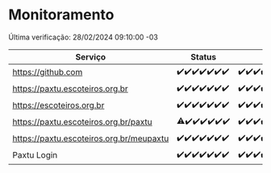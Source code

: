 # Monitoramento

Última verificação: 28/02/2024 09:10:00 -03

|Serviço|Status|Últimas 24h|
|---|---|---|
|https://github.com|<span title="2024-02-21: OK=24">✔️</span><span title="2024-02-22: OK=24">✔️</span><span title="2024-02-23: OK=24">✔️</span><span title="2024-02-24: OK=24">✔️</span><span title="2024-02-25: OK=24">✔️</span><span title="2024-02-26: OK=24">✔️</span><span title="2024-02-27: OK=12">✔️</span>|<span title="27/02/2024 09:10:00 -03 : 200">✔️</span><span title="27/02/2024 10:05:00 -03 : 200">✔️</span><span title="27/02/2024 11:05:00 -03 : 200">✔️</span><span title="27/02/2024 12:06:00 -03 : 200">✔️</span><span title="27/02/2024 13:07:00 -03 : 200">✔️</span><span title="27/02/2024 14:04:00 -03 : 200">✔️</span><span title="27/02/2024 15:08:00 -03 : 200">✔️</span><span title="27/02/2024 16:03:00 -03 : 200">✔️</span><span title="27/02/2024 17:06:00 -03 : 200">✔️</span><span title="27/02/2024 18:04:00 -03 : 200">✔️</span><span title="27/02/2024 19:06:00 -03 : 200">✔️</span><span title="27/02/2024 20:04:00 -03 : 200">✔️</span><span title="27/02/2024 21:28:00 -03 : 200">✔️</span><span title="27/02/2024 22:39:00 -03 : 200">✔️</span><span title="27/02/2024 23:13:00 -03 : 200">✔️</span><span title="28/02/2024 00:07:00 -03 : 200">✔️</span><span title="28/02/2024 01:08:00 -03 : 200">✔️</span><span title="28/02/2024 02:06:00 -03 : 200">✔️</span><span title="28/02/2024 03:08:00 -03 : 200">✔️</span><span title="28/02/2024 04:06:00 -03 : 200">✔️</span><span title="28/02/2024 05:08:00 -03 : 200">✔️</span><span title="28/02/2024 06:06:00 -03 : 200">✔️</span><span title="28/02/2024 07:06:00 -03 : 200">✔️</span><span title="28/02/2024 08:03:00 -03 : 200">✔️</span><span title="28/02/2024 09:10:00 -03 : 200">✔️</span>|
|https://paxtu.escoteiros.org.br|<span title="2024-02-21: OK=24">✔️</span><span title="2024-02-22: OK=24">✔️</span><span title="2024-02-23: OK=24">✔️</span><span title="2024-02-24: OK=24">✔️</span><span title="2024-02-25: OK=24">✔️</span><span title="2024-02-26: OK=24">✔️</span><span title="2024-02-27: OK=12">✔️</span>|<span title="27/02/2024 09:10:00 -03 : 200">✔️</span><span title="27/02/2024 10:05:00 -03 : 200">✔️</span><span title="27/02/2024 11:05:00 -03 : 200">✔️</span><span title="27/02/2024 12:06:00 -03 : 200">✔️</span><span title="27/02/2024 13:07:00 -03 : 200">✔️</span><span title="27/02/2024 14:04:00 -03 : 200">✔️</span><span title="27/02/2024 15:08:00 -03 : 200">✔️</span><span title="27/02/2024 16:03:00 -03 : 200">✔️</span><span title="27/02/2024 17:06:00 -03 : 200">✔️</span><span title="27/02/2024 18:04:00 -03 : 200">✔️</span><span title="27/02/2024 19:06:00 -03 : 200">✔️</span><span title="27/02/2024 20:04:00 -03 : 200">✔️</span><span title="27/02/2024 21:28:00 -03 : 200">✔️</span><span title="27/02/2024 22:39:00 -03 : 200">✔️</span><span title="27/02/2024 23:13:00 -03 : 200">✔️</span><span title="28/02/2024 00:07:00 -03 : 200">✔️</span><span title="28/02/2024 01:08:00 -03 : 200">✔️</span><span title="28/02/2024 02:06:00 -03 : 200">✔️</span><span title="28/02/2024 03:08:00 -03 : 200">✔️</span><span title="28/02/2024 04:06:00 -03 : 200">✔️</span><span title="28/02/2024 05:08:00 -03 : 200">✔️</span><span title="28/02/2024 06:06:00 -03 : 200">✔️</span><span title="28/02/2024 07:06:00 -03 : 200">✔️</span><span title="28/02/2024 08:03:00 -03 : 200">✔️</span><span title="28/02/2024 09:10:00 -03 : 200">✔️</span>|
|https://escoteiros.org.br|<span title="2024-02-21: OK=24">✔️</span><span title="2024-02-22: OK=24">✔️</span><span title="2024-02-23: OK=24">✔️</span><span title="2024-02-24: OK=24">✔️</span><span title="2024-02-25: OK=24">✔️</span><span title="2024-02-26: OK=24">✔️</span><span title="2024-02-27: OK=12">✔️</span>|<span title="27/02/2024 09:10:00 -03 : 200">✔️</span><span title="27/02/2024 10:05:00 -03 : 200">✔️</span><span title="27/02/2024 11:05:00 -03 : 200">✔️</span><span title="27/02/2024 12:06:00 -03 : 200">✔️</span><span title="27/02/2024 13:07:00 -03 : 200">✔️</span><span title="27/02/2024 14:04:00 -03 : 200">✔️</span><span title="27/02/2024 15:08:00 -03 : 200">✔️</span><span title="27/02/2024 16:03:00 -03 : 200">✔️</span><span title="27/02/2024 17:06:00 -03 : 200">✔️</span><span title="27/02/2024 18:04:00 -03 : 200">✔️</span><span title="27/02/2024 19:06:00 -03 : 200">✔️</span><span title="27/02/2024 20:04:00 -03 : 200">✔️</span><span title="27/02/2024 21:28:00 -03 : 200">✔️</span><span title="27/02/2024 22:39:00 -03 : 200">✔️</span><span title="27/02/2024 23:13:00 -03 : 200">✔️</span><span title="28/02/2024 00:07:00 -03 : 200">✔️</span><span title="28/02/2024 01:08:00 -03 : 200">✔️</span><span title="28/02/2024 02:06:00 -03 : 200">✔️</span><span title="28/02/2024 03:08:00 -03 : 200">✔️</span><span title="28/02/2024 04:06:00 -03 : 200">✔️</span><span title="28/02/2024 05:08:00 -03 : 200">✔️</span><span title="28/02/2024 06:06:00 -03 : 200">✔️</span><span title="28/02/2024 07:06:00 -03 : 200">✔️</span><span title="28/02/2024 08:03:00 -03 : 200">✔️</span><span title="28/02/2024 09:10:00 -03 : 200">✔️</span>|
|https://paxtu.escoteiros.org.br/paxtu|<span title="2024-02-21: OK=23, Falhas=1">⚠️</span><span title="2024-02-22: OK=24">✔️</span><span title="2024-02-23: OK=24">✔️</span><span title="2024-02-24: OK=24">✔️</span><span title="2024-02-25: OK=24">✔️</span><span title="2024-02-26: OK=24">✔️</span><span title="2024-02-27: OK=12">✔️</span>|<span title="27/02/2024 09:10:00 -03 : 200">✔️</span><span title="27/02/2024 10:05:00 -03 : 200">✔️</span><span title="27/02/2024 11:06:00 -03 : 200">✔️</span><span title="27/02/2024 12:06:00 -03 : 200">✔️</span><span title="27/02/2024 13:07:00 -03 : 200">✔️</span><span title="27/02/2024 14:04:00 -03 : 200">✔️</span><span title="27/02/2024 15:08:00 -03 : 200">✔️</span><span title="27/02/2024 16:03:00 -03 : 200">✔️</span><span title="27/02/2024 17:06:00 -03 : 200">✔️</span><span title="27/02/2024 18:04:00 -03 : 200">✔️</span><span title="27/02/2024 19:06:00 -03 : 200">✔️</span><span title="27/02/2024 20:05:00 -03 : 200">✔️</span><span title="27/02/2024 21:28:00 -03 : 200">✔️</span><span title="27/02/2024 22:39:00 -03 : 200">✔️</span><span title="27/02/2024 23:13:00 -03 : 200">✔️</span><span title="28/02/2024 00:07:00 -03 : 200">✔️</span><span title="28/02/2024 01:08:00 -03 : 200">✔️</span><span title="28/02/2024 02:06:00 -03 : 200">✔️</span><span title="28/02/2024 03:08:00 -03 : 200">✔️</span><span title="28/02/2024 04:06:00 -03 : 200">✔️</span><span title="28/02/2024 05:08:00 -03 : 200">✔️</span><span title="28/02/2024 06:06:00 -03 : 200">✔️</span><span title="28/02/2024 07:06:00 -03 : 200">✔️</span><span title="28/02/2024 08:03:00 -03 : 200">✔️</span><span title="28/02/2024 09:10:00 -03 : 200">✔️</span>|
|https://paxtu.escoteiros.org.br/meupaxtu|<span title="2024-02-21: OK=24">✔️</span><span title="2024-02-22: OK=24">✔️</span><span title="2024-02-23: OK=24">✔️</span><span title="2024-02-24: OK=24">✔️</span><span title="2024-02-25: OK=24">✔️</span><span title="2024-02-26: OK=24">✔️</span><span title="2024-02-27: OK=12">✔️</span>|<span title="27/02/2024 09:10:00 -03 : 200">✔️</span><span title="27/02/2024 10:05:00 -03 : 200">✔️</span><span title="27/02/2024 11:06:00 -03 : 200">✔️</span><span title="27/02/2024 12:06:00 -03 : 200">✔️</span><span title="27/02/2024 13:07:00 -03 : 200">✔️</span><span title="27/02/2024 14:04:00 -03 : 200">✔️</span><span title="27/02/2024 15:08:00 -03 : 200">✔️</span><span title="27/02/2024 16:03:00 -03 : 200">✔️</span><span title="27/02/2024 17:06:00 -03 : 200">✔️</span><span title="27/02/2024 18:04:00 -03 : 200">✔️</span><span title="27/02/2024 19:06:00 -03 : 200">✔️</span><span title="27/02/2024 20:05:00 -03 : 200">✔️</span><span title="27/02/2024 21:28:00 -03 : 200">✔️</span><span title="27/02/2024 22:39:00 -03 : 200">✔️</span><span title="27/02/2024 23:13:00 -03 : 200">✔️</span><span title="28/02/2024 00:07:00 -03 : 200">✔️</span><span title="28/02/2024 01:08:00 -03 : 200">✔️</span><span title="28/02/2024 02:06:00 -03 : 200">✔️</span><span title="28/02/2024 03:08:00 -03 : 200">✔️</span><span title="28/02/2024 04:06:00 -03 : 200">✔️</span><span title="28/02/2024 05:08:00 -03 : 200">✔️</span><span title="28/02/2024 06:06:00 -03 : 200">✔️</span><span title="28/02/2024 07:06:00 -03 : 200">✔️</span><span title="28/02/2024 08:03:00 -03 : 200">✔️</span><span title="28/02/2024 09:10:00 -03 : 200">✔️</span>|
|Paxtu Login|<span title="2024-02-21: OK=24">✔️</span><span title="2024-02-22: OK=24">✔️</span><span title="2024-02-23: OK=24">✔️</span><span title="2024-02-24: OK=24">✔️</span><span title="2024-02-25: OK=24">✔️</span><span title="2024-02-26: OK=24">✔️</span><span title="2024-02-27: OK=12">✔️</span>|<span title="27/02/2024 09:10:00 -03 : 200">✔️</span><span title="27/02/2024 10:05:00 -03 : 200">✔️</span><span title="27/02/2024 11:06:00 -03 : 200">✔️</span><span title="27/02/2024 12:06:00 -03 : 200">✔️</span><span title="27/02/2024 13:07:00 -03 : 200">✔️</span><span title="27/02/2024 14:04:00 -03 : 200">✔️</span><span title="27/02/2024 15:08:00 -03 : 200">✔️</span><span title="27/02/2024 16:03:00 -03 : 200">✔️</span><span title="27/02/2024 17:06:00 -03 : 200">✔️</span><span title="27/02/2024 18:04:00 -03 : 200">✔️</span><span title="27/02/2024 19:06:00 -03 : 200">✔️</span><span title="27/02/2024 20:05:00 -03 : 200">✔️</span><span title="27/02/2024 21:28:00 -03 : 200">✔️</span><span title="27/02/2024 22:39:00 -03 : 200">✔️</span><span title="27/02/2024 23:13:00 -03 : 200">✔️</span><span title="28/02/2024 00:07:00 -03 : 200">✔️</span><span title="28/02/2024 01:08:00 -03 : 200">✔️</span><span title="28/02/2024 02:06:00 -03 : 200">✔️</span><span title="28/02/2024 03:08:00 -03 : 200">✔️</span><span title="28/02/2024 04:06:00 -03 : 200">✔️</span><span title="28/02/2024 05:08:00 -03 : 200">✔️</span><span title="28/02/2024 06:06:00 -03 : 200">✔️</span><span title="28/02/2024 07:06:00 -03 : 200">✔️</span><span title="28/02/2024 08:03:00 -03 : 200">✔️</span><span title="28/02/2024 09:10:00 -03 : 200">✔️</span>|
